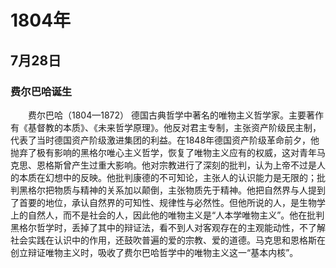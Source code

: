 # 1804年
## 7月28日
### 费尔巴哈诞生
　　费尔巴哈（1804—1872） 德国古典哲学中著名的唯物主义哲学家。主要著作有《基督教的本质》、《未来哲学原理》。他反对君主专制，主张资产阶级民主制，代表了当时德国资产阶级激进集团的利益。在1848年德国资产阶级革命前夕，他抛弃了极有影响的黑格尔唯心主义哲学，恢复了唯物主义应有的权威，这对青年马克思、恩格斯曾产生过重大影响。他对宗教进行了深刻的批判，认为上帝不过是人的本质在幻想中的反映。他批判康德的不可知论，主张人的认识能力是无限的；批判黑格尔把物质与精神的关系加以颠倒，主张物质先于精神。他把自然界与人提到了首要的地位，承认自然界的可知性、规律性与必然性。但他所说的人，是生物学上的自然人，而不是社会的人，因此他的唯物主义是“人本学唯物主义”。他在批判黑格尔哲学时，丢掉了其中的辩证法，看不到人对客观存在的主观能动性，不了解社会实践在认识中的作用，还鼓吹普遍的爱的宗教、爱的道德。马克思和恩格斯在创立辩证唯物主义时，吸收了费尔巴哈哲学中的唯物主义这一“基本内核”。
<comment/>